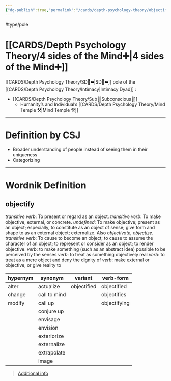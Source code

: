 ```yaml
---
{"dg-publish":true,"permalink":"/cards/depth-psychology-theory/objectification/","created":"2022-12-31T17:35:54.658+01:00","updated":"2023-05-04T17:41:11.926+02:00"}
---
```


#type/pole 

# [[CARDS/Depth Psychology Theory/4 sides of the Mind➕\|4 sides of the Mind➕]]
[[CARDS/Depth Psychology Theory/SD🤸⬅️\|SD🤸⬅️]] pole of the [[CARDS/Depth Psychology Theory/Intimacy\|Intimacy Dyad]] :
- [[CARDS/Depth Psychology Theory/Sub🤸\|Subconscious🤸]]  
	- Humanity’s and Individual’s [[CARDS/Depth Psychology Theory/Mind Temple ⚒️\|Mind Temple ⚒️]] 
---
# Definition by CSJ
- Broader understanding of people instead of seeing them in their uniqueness 
- Categorizing 
---
# Wordnik Definition 
## objectify
*transitive verb*: To present or regard as an object.
*transitive verb*: To make objective, external, or concrete.
*undefined*: To make objective; present as an object; especially, to constitute as an object of sense; give form and shape to as an external object; externalize. Also <em>objectivate, objectize.</em>
*transitive verb*: To cause to become an object; to cause to assume the character of an object; to represent or consider as an object; to render objective.
*verb*: to make something (such as an <xref>abstract</xref> idea) possible to be <xref>perceived</xref> by the <xref>senses</xref>
*verb*: to treat as something <xref>objectively</xref> <xref>real</xref>
*verb*: to treat as a <xref>mere</xref> <xref>object</xref> and deny the <xref>dignity</xref> of
*verb*: make external or objective, or give reality to

| hypernym |synonym |variant |verb-form |
| --- | --- | --- | --- |
| alter | actualize | objectified | objectified |
| change | call to mind |  | objectifies |
| modify | call up |  | objectifying |
|  | conjure up |  |  |
|  | envisage |  |  |
|  | envision |  |  |
|  | exteriorize |  |  |
|  | externalize |  |  |
|  | extrapolate |  |  |
|  | image |  |  |

> [Additional info](https://www.wordnik.com/words/objectify)